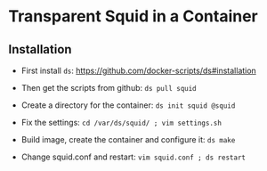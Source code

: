 # Transparent Squid in a Container

## Installation

  - First install `ds`: https://github.com/docker-scripts/ds#installation

  - Then get the scripts from github: `ds pull squid`

  - Create a directory for the container: `ds init squid @squid`

  - Fix the settings: `cd /var/ds/squid/ ; vim settings.sh`

  - Build image, create the container and configure it: `ds make`

  - Change squid.conf and restart: `vim squid.conf ; ds restart`
